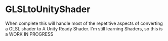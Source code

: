 # GLSLtoUnityShader
When complete this will handle most of the repetitive aspects of converting a GLSL shader to A Unity Ready Shader. I'm still learning Shaders, so this is a WORK IN PROGRESS
